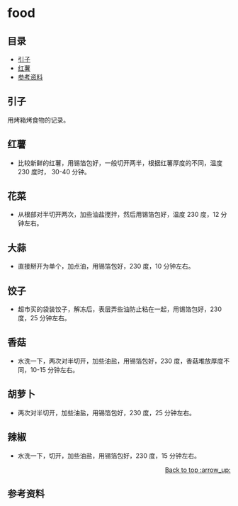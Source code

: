 # food
## <a name="index"></a> 目录
- [引子](#start)
- [红薯](#potato)
- [参考资料](#reference)


## <a name="start"></a> 引子
用烤箱烤食物的记录。

## <a name="potato"></a> 红薯
- 比较新鲜的红薯，用锡箔包好，一般切开两半，根据红薯厚度的不同，温度 230 度时， 30-40 分钟。

## <a name="cauliflower"></a> 花菜
- 从根部对半切开两次，加些油盐搅拌，然后用锡箔包好，温度 230 度，12 分钟左右。

## <a name="garlic"></a> 大蒜
- 直接掰开为单个，加点油，用锡箔包好，230 度，10 分钟左右。

## <a name="dumpling"></a> 饺子
- 超市买的袋装饺子，解冻后，表层弄些油防止粘在一起，用锡箔包好，230 度，25 分钟左右。

## <a name="mushroom"></a> 香菇
- 水洗一下，两次对半切开，加些油盐，用锡箔包好，230 度，香菇堆放厚度不同，10-15 分钟左右。

## <a name="carrot"></a> 胡萝卜
- 两次对半切开，加些油盐，用锡箔包好，230 度，25 分钟左右。

## <a name="mushroom"></a> 辣椒
- 水洗一下，切开，加些油盐，用锡箔包好，230 度，15 分钟左右。


<div align="right"><a href="#index">Back to top :arrow_up:</a></div>


## <a name="reference"></a> 参考资料


[url-article-1]:https://xxholic.github.io/segment

[url-local-5]:../images/n/help.png


